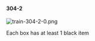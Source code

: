 #### 304-2
![train-304-2-0.png](https://github.com/lil-lab/nlvr/raw/master/nlvr/train/images/65/train-304-2-0.png "train-304-2-0.png")

Each box has at least 1 black item